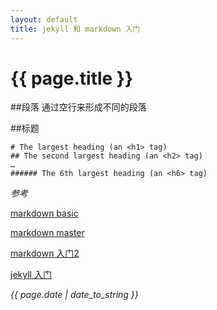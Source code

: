 ```yaml
---
layout: default
title: jekyll 和 markdown 入门
---
```

<h1> {{ page.title }} </h1>

##段落
通过空行来形成不同的段落

##标题
```
# The largest heading (an <h1> tag)
## The second largest heading (an <h2> tag)
…
###### The 6th largest heading (an <h6> tag)
```

*参考*

[markdown basic](https://help.github.com/articles/markdown-basics/)

[markdown master](https://guides.github.com/features/mastering-markdown/)

[markdown 入门2](http://www.jianshu.com/p/q81RER)

[jekyll 入门](http://trefoil.github.io/2013/10/05/jekyll.html)

*{{ page.date | date_to_string }}*

